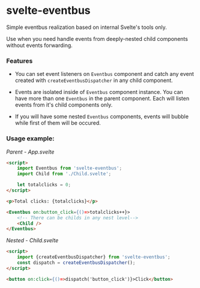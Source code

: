 # svelte-eventbus

Simple eventbus realization based on internal Svelte's tools only.

Use when you need handle events from deeply-nested child components without events forwarding.

### Features

* You can set event listeners on `Eventbus` component and catch any event created with `createEventbusDispatcher` in any child component.

* Events are isolated inside of `Eventbus` component instance. You can have more than one `Eventbus` in the parent component. Each will listen events from it's child components only.

* If you will have some nested `Eventbus` components, events will bubble while first of them will be occured.



### Usage example:

*Parent - App.svelte*

```html
<script>
    import Eventbus from 'svelte-eventbus';
    import Child from './Child.svelte';

    let totalclicks = 0;
</script>

<p>Total clicks: {totalclicks}</p>

<Eventbus on:button_click={()=>totalclicks++}>
    <!-- There can be childs in any nest level-->
    <Child />
</Eventbus>
```

*Nested - Child.svelte*

```html
<script>
    import {createEventbusDispatcher} from 'svelte-eventbus';
    const dispatch = createEventbusDispatcher();
</script>

<button on:click={()=>dispatch('button_click')}>Click</button>
```